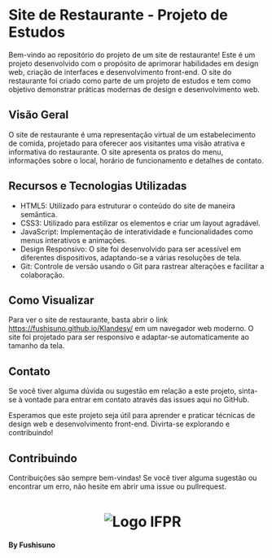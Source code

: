 
# Site de Restaurante - Projeto de Estudos

Bem-vindo ao repositório do projeto de um site de restaurante! Este é um projeto desenvolvido com o propósito de aprimorar habilidades em design web, criação de interfaces e desenvolvimento front-end. O site do restaurante foi criado como parte de um projeto de estudos e tem como objetivo demonstrar práticas modernas de design e desenvolvimento web.

## Visão Geral

O site de restaurante é uma representação virtual de um estabelecimento de comida, projetado para oferecer aos visitantes uma visão atrativa e informativa do restaurante. O site apresenta os pratos do menu, informações sobre o local, horário de funcionamento e detalhes de contato.

## Recursos e Tecnologias Utilizadas

-   HTML5: Utilizado para estruturar o conteúdo do site de maneira semântica.
-   CSS3: Utilizado para estilizar os elementos e criar um layout agradável.
-   JavaScript: Implementação de interatividade e funcionalidades como menus interativos e animações.
-   Design Responsivo: O site foi desenvolvido para ser acessível em diferentes dispositivos, adaptando-se a várias resoluções de tela.
-   Git: Controle de versão usando o Git para rastrear alterações e facilitar a colaboração.

## Como Visualizar

Para ver o site de restaurante, basta abrir o link https://fushisuno.github.io/Klandesy/ em um navegador web moderno. O site foi projetado para ser responsivo e adaptar-se automaticamente ao tamanho da tela.

## Contato

Se você tiver alguma dúvida ou sugestão em relação a este projeto, sinta-se à vontade para entrar em contato através das issues aqui no GitHub.

Esperamos que este projeto seja útil para aprender e praticar técnicas de design web e desenvolvimento front-end. Divirta-se explorando e contribuindo!

## Contribuindo

Contribuições são sempre bem-vindas! Se você tiver alguma sugestão ou encontrar um erro, não hesite em abrir uma issue ou pullrequest.

## 

#      ㅤ ㅤ ㅤ ㅤ ㅤ ㅤ![Logo IFPR](https://seeklogo.com/images/I/instituto-federal-do-parana-logo-BF04AAA077-seeklogo.com.png)
**By Fushisuno**
